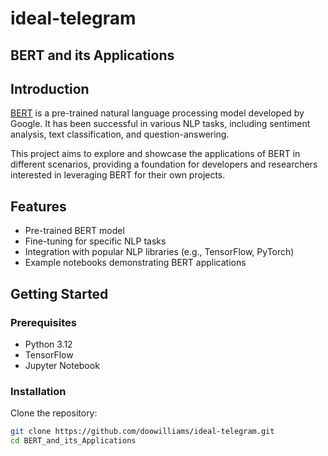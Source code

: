 # ideal-telegram

## BERT and its Applications


## Introduction

[BERT](https://github.com/google-research/bert) is a pre-trained natural language processing model developed by Google. It has been successful in various NLP tasks, including sentiment analysis, text classification, and question-answering.

This project aims to explore and showcase the applications of BERT in different scenarios, providing a foundation for developers and researchers interested in leveraging BERT for their own projects.

## Features

- Pre-trained BERT model
- Fine-tuning for specific NLP tasks
- Integration with popular NLP libraries (e.g., TensorFlow, PyTorch)
- Example notebooks demonstrating BERT applications

## Getting Started

### Prerequisites

- Python 3.12
- TensorFlow 
- Jupyter Notebook

### Installation

Clone the repository:

```bash
git clone https://github.com/doowilliams/ideal-telegram.git
cd BERT_and_its_Applications
